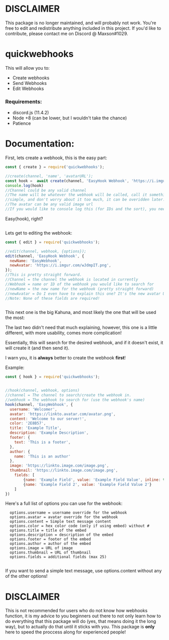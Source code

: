 # DISCLAIMER
This package is no longer maintained, and will probably not work. You're free to edit and redistribute anything included in this project. If you'd like to contribute, please contact me on Discord @ Maxson#1029.

# quickwebhooks
This will allow you to:
- Create webhooks
- Send Webhooks
- Edit Webhooks

### Requirements:
- discord.js (11.4.2)
- Node +8 (can be lower, but I wouldn't take the chance)
- Patience


# Documentation:


First, lets create a webhook, this is the easy part:

```js
const { create } = require('quickwebhooks');

//create(channel, 'name', 'avatarURL');
const hook =  await create(channel, 'EasyHook Webhook', 'https://i.imgur.com/kM0vh1x.png');
console.log(hook)
//Channel could be any valid channel 
//The name will be whatever the webhook will be called, call it something 
//simple, and don't worry about it too much, it can be overidden later.
//The avatar can be any valid image url
//If you would like to console log this (for IDs and the sort), you need to use await (in case you're dumb, like me).
```
Easy(hook), right?

```

```

Lets get to editing the webhook:

```js
const { edit } = require('quickwebhooks');

//edit(channel, webhook, {options});
edit(channel, 'EasyHook Webhook', {
  newName: 'EasyWebhook',
  newAvatar: 'https://i.imgur.com/wJdmpIT.png',
});
//This is pretty straight forward.
//Channel = the channel the webhook is located in currently
//Webhook = name or ID of the webhook you would like to search for
//newName = the new name for the webhook (pretty straight forward)
//newAvatar = Do I even have to explain this one? It's the new avatar URL
//Note: None of these fields are required!
```

```

```

This next one is the big Kahuna, and most likely the one that will be used the most:


The last two didn't need that much explaining, however, this one is a little different, with more usability, comes more complication!

Essentially, this will search for the desired webhook, and if it doesn't exist, it will create it (and then send it).

I warn you, it is **always** better to create the webhook __first__!





Example:
```js
const { hook } = require('quickwebhooks');


//hook(channel, webhook, options)
//channel = The channel to search/create the webhook in.
//webhook = The webhook to search for (use the webhook's name)
hook(channel, 'EasyWebhook', {
  username: 'Welcomer',
  avatar: 'https://linkto.avatar.com/avatar.png',
  content: 'Welcome to our server!',
  color: '2E8B57',
  title: 'Example Title',
  description: 'Example Description',
  footer: {
    text: 'This is a footer',
  },
  author: {
    name: 'This is an author'
  },
  image: 'https://linkto.image.com/image.png',
  thumbnail: 'https://linkto.image.com/image.png',
	fields: [
		{name: 'Example Field', value: 'Example Field Value', inline: true},
		{name: 'Example Field 2', value: 'Example Field Value 2'}
	]
})
```
Here's a full list of options you can use for the webhook:

```
  options.username = username override for the webhook
  options.avatar = avatar override for the webhook
  options.content = Simple text message content
  options.color = hex color code (only if using embed) without #
  options.title = title of the embed
  options.description = description of the embed
  options.footer = footer of the embed
  options.author = author of the embed
  options.image = URL of image
  options.thumbnail = URL of thumbnail
  options.fields = additional fields (max 25)
  
```
If you want to send a simple text message, use options.content without any of the other options!


# DISCLAIMER
This is not recommended for users who do not know how webhooks function, it is my advice to you beginners out there to not only learn how to do everything that this package will do (yes, that means doing it the long way), but to actually do that until it sticks with you. This package is **only** here to speed the proccess along for experienced people!
